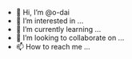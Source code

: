 - 👋 Hi, I’m @o-dai
- 👀 I’m interested in ...
- 🌱 I’m currently learning ...
- 💞️ I’m looking to collaborate on ...
- 📫 How to reach me ...

<!---
o-dai/o-dai is a ✨ special ✨ repository because its `README.md` (this file) appears on your GitHub profile.
You can click the Preview link to take a look at your changes.
--->











